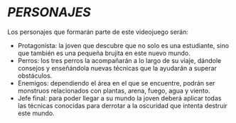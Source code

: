 #			_PERSONAJES_

Los personajes que formarán parte de este videojuego serán:
* Protagonista: la joven que descubre que no solo es una estudiante, sino que también es una pequeña brujita en este nuevo mundo.
* Perros: los tres perros la acompañarán a lo largo de su viaje, dándole consejos y enseñándola nuevas técnicas que la ayudarán a superar obstáculos.
* Enemigos: dependiendo el área en el que se encuentre, podrán ser monstruos relacionados con plantas, arena, fuego, agua y viento.
* Jefe final: para poder llegar a su mundo la joven deberá aplicar todas las técnicas conocidas para derrotar a la oscuridad que intenta destruir este mundo.
